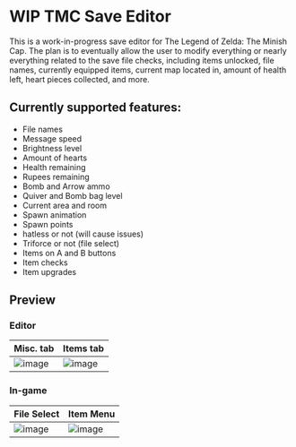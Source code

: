 # WIP TMC Save Editor

This is a work-in-progress save editor for The Legend of Zelda: The Minish Cap. The plan is to eventually allow the user to modify everything or nearly everything related to the save file checks, including items unlocked, file names, currently equipped items, current map located in, amount of health left, heart pieces collected, and more.

## Currently supported features:

* File names
* Message speed
* Brightness level
* Amount of hearts
* Health remaining
* Rupees remaining
* Bomb and Arrow ammo
* Quiver and Bomb bag level
* Current area and room
* Spawn animation
* Spawn points
* hatless or not (will cause issues)
* Triforce or not (file select)
* Items on A and B buttons
* Item checks
* Item upgrades

## Preview
### Editor
| Misc. tab                            | Items tab                            |
| ----------------------------------- | ----------------------------------- |
| ![image](https://github.com/Captainkittyca2/TMC-Save-Editor/assets/68467449/8b9ae139-3bb2-4f4c-8148-c8620f8392d2) | ![image](https://github.com/Captainkittyca2/TMC-Save-Editor/assets/68467449/322b918d-f683-4563-9e72-03c0bf9e4fea) |

### In-game
| File Select                            | Item Menu                            |
| ----------------------------------- | ----------------------------------- |
| ![image](https://github.com/Captainkittyca2/TMC-Save-Editor/assets/68467449/7eaa9eb4-8b92-4a91-ab4a-9ce925ec1a16) | ![image](https://github.com/Captainkittyca2/TMC-Save-Editor/assets/68467449/6018f771-8a22-4754-a1c9-a426d88f9b5f) |




